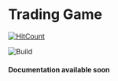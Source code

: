 # Trading Game

[![HitCount](https://hits.dwyl.com/Kola-Kola/trading-game.svg?style=flat-square)](http://hits.dwyl.com/Kola-Kola/trading-game)

![Build](https://github.com/Kola-Kola/trading-game/actions/workflows/node.js.yml/badge.svg)

#### Documentation available soon